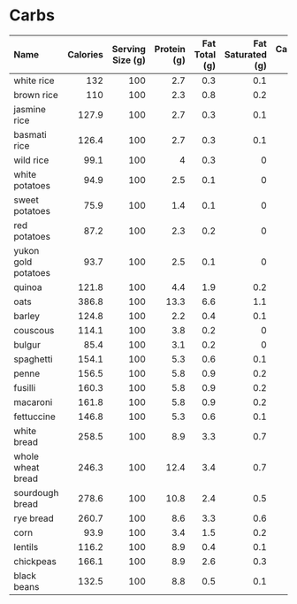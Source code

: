 # Carbs

| Name                |   Calories |   Serving Size (g) |   Protein (g) |   Fat Total (g) |   Fat Saturated (g) |   Carbohydrates (g) |   Fiber (g) |   Sugar (g) |   Sodium (mg) |
|:--------------------|-----------:|-------------------:|--------------:|----------------:|--------------------:|--------------------:|------------:|------------:|--------------:|
| white rice          |      132   |                100 |           2.7 |             0.3 |                 0.1 |                28.5 |         0.4 |         0.1 |             0 |
| brown rice          |      110   |                100 |           2.3 |             0.8 |                 0.2 |                23.1 |         1.8 |         0   |             0 |
| jasmine rice        |      127.9 |                100 |           2.7 |             0.3 |                 0.1 |                28.7 |         0.4 |         0.1 |             0 |
| basmati rice        |      126.4 |                100 |           2.7 |             0.3 |                 0.1 |                27.7 |         0.4 |         0.1 |             0 |
| wild rice           |       99.1 |                100 |           4   |             0.3 |                 0   |                21.5 |         1.8 |         0.7 |             2 |
| white potatoes      |       94.9 |                100 |           2.5 |             0.1 |                 0   |                21.1 |         2.2 |         1.2 |            10 |
| sweet potatoes      |       75.9 |                100 |           1.4 |             0.1 |                 0   |                17.6 |         2.5 |         5.8 |            27 |
| red potatoes        |       87.2 |                100 |           2.3 |             0.2 |                 0   |                19.2 |         1.8 |         1.4 |            12 |
| yukon gold potatoes |       93.7 |                100 |           2.5 |             0.1 |                 0   |                21.4 |         2.2 |         1.2 |            10 |
| quinoa              |      121.8 |                100 |           4.4 |             1.9 |                 0.2 |                21   |         2.8 |         0.9 |             6 |
| oats                |      386.8 |                100 |          13.3 |             6.6 |                 1.1 |                68   |        10.2 |         1   |             5 |
| barley              |      124.8 |                100 |           2.2 |             0.4 |                 0.1 |                28.6 |         3.9 |         0.3 |             3 |
| couscous            |      114.1 |                100 |           3.8 |             0.2 |                 0   |                23.4 |         1.4 |         0.1 |             5 |
| bulgur              |       85.4 |                100 |           3.1 |             0.2 |                 0   |                18.9 |         4.5 |         0.1 |             5 |
| spaghetti           |      154.1 |                100 |           5.3 |             0.6 |                 0.1 |                30.6 |         1.3 |         1.1 |             4 |
| penne               |      156.5 |                100 |           5.8 |             0.9 |                 0.2 |                31.5 |         1.8 |         0.6 |             0 |
| fusilli             |      160.3 |                100 |           5.8 |             0.9 |                 0.2 |                30.8 |         1.8 |         0.6 |             0 |
| macaroni            |      161.8 |                100 |           5.8 |             0.9 |                 0.2 |                30.8 |         1.8 |         0.6 |             1 |
| fettuccine          |      146.8 |                100 |           5.3 |             0.6 |                 0.1 |                30   |         1.3 |         1.1 |             4 |
| white bread         |      258.5 |                100 |           8.9 |             3.3 |                 0.7 |                49.3 |         2.7 |         5.6 |           494 |
| whole wheat bread   |      246.3 |                100 |          12.4 |             3.4 |                 0.7 |                42.6 |         6   |         4.4 |           454 |
| sourdough bread     |      278.6 |                100 |          10.8 |             2.4 |                 0.5 |                52.1 |         2.2 |         4.6 |           598 |
| rye bread           |      260.7 |                100 |           8.6 |             3.3 |                 0.6 |                48.6 |         5.8 |         3.9 |           602 |
| corn                |       93.9 |                100 |           3.4 |             1.5 |                 0.2 |                21   |         2.4 |         4.6 |             1 |
| lentils             |      116.2 |                100 |           8.9 |             0.4 |                 0.1 |                19.7 |         8   |         1.8 |           239 |
| chickpeas           |      166.1 |                100 |           8.9 |             2.6 |                 0.3 |                27.8 |         7.5 |         4.8 |           238 |
| black beans         |      132.5 |                100 |           8.8 |             0.5 |                 0.1 |                23.9 |         8.8 |         0.3 |             1 |